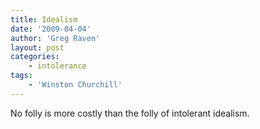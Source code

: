 ```yaml
---
title: Idealism
date: '2009-04-04'
author: 'Greg Raven'
layout: post
categories:
    - intolerance
tags:
    - 'Winston Churchill'
---
```


No folly is more costly than the folly of intolerant idealism.